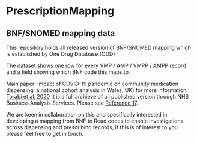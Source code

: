 # PrescriptionMapping
## BNF/SNOMED mapping data

This repository holds all released version of BNF/SNOMED mapping which is established by One Drug Database (ODD)

The dataset shows one row for every VMP / AMP / VMPP / AMPP record and a field showing which BNF code this maps to.

Main paper: Impact of COVID-19 pandemic on community medication dispensing: a national cohort analysis in Wales, UK) for more information [Torabi et al. 2020](https://ijpds.org/article/view/1715?articlesBySameAuthorPage=8#ref-17)
It is a full archieve of all published version through NHS Business Analysis Services. Please see [Reference 17](https://ijpds.org/article/view/1715?articlesBySameAuthorPage=8#ref-17).

We are keen in collaboration on this and specifically interested in developing a mapping from BNF to Read codes to enable investigations across dispensing and prescribing records, if this is of interest to you please feel free to get in touch.
